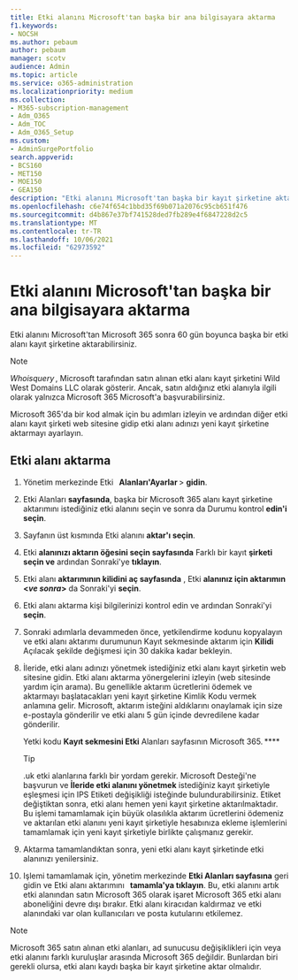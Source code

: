 ```yaml
---
title: Etki alanını Microsoft'tan başka bir ana bilgisayara aktarma
f1.keywords:
- NOCSH
ms.author: pebaum
author: pebaum
manager: scotv
audience: Admin
ms.topic: article
ms.service: o365-administration
ms.localizationpriority: medium
ms.collection:
- M365-subscription-management
- Adm_O365
- Adm_TOC
- Adm_O365_Setup
ms.custom:
- AdminSurgePortfolio
search.appverid:
- BCS160
- MET150
- MOE150
- GEA150
description: "Etki alanını Microsoft'tan başka bir kayıt şirketine aktarma adımlarını burada bulabilirsiniz. "
ms.openlocfilehash: c6e74f654c1bbd35f69b071a2076c95cb651f476
ms.sourcegitcommit: d4b867e37bf741528ded7fb289e4f6847228d2c5
ms.translationtype: MT
ms.contentlocale: tr-TR
ms.lasthandoff: 10/06/2021
ms.locfileid: "62973592"
---
```

# <a name="transfer-a-domain-from-microsoft-to-another-host"></a>Etki alanını Microsoft'tan başka bir ana bilgisayara aktarma

Etki alanını Microsoft'tan Microsoft 365 sonra 60 gün boyunca başka bir etki alanı kayıt şirketine aktarabilirsiniz.

> [!NOTE]
> _Whoisquery_ , Microsoft tarafından satın alınan etki alanı kayıt şirketini Wild West Domains LLC olarak gösterir. Ancak, satın aldığınız etki alanıyla ilgili olarak yalnızca Microsoft 365 Microsoft'a başvurabilirsiniz.

Microsoft 365'da bir kod almak için bu adımları izleyin ve ardından diğer etki alanı kayıt şirketi web sitesine gidip etki alanı adınızı yeni kayıt şirketine aktarmayı ayarlayın.

## <a name="transfer-a-domain"></a>Etki alanı aktarma

1. Yönetim merkezinde Etki   **Alanları'Ayarlar** >  **gidin**.

2. Etki Alanları **sayfasında**, başka bir Microsoft 365 alanı kayıt şirketine aktarımını istediğiniz etki alanını seçin ve sonra da Durumu kontrol **edin'i seçin**.

3. Sayfanın üst kısmında Etki alanını **aktar'ı seçin**.

4. Etki **alanınızı aktarın öğesini seçin sayfasında** Farklı bir kayıt **şirketi seçin ve** ardından Sonraki'ye **tıklayın**.

5. Etki alanı **aktarımının kilidini aç sayfasında** , Etki **alanınız için aktarımın <_ve sonra_>** da Sonraki'yi **seçin**.

6. Etki alanı aktarma kişi bilgilerinizi kontrol edin ve ardından Sonraki'yi **seçin**.

7. Sonraki adımlarla devammeden önce, yetkilendirme kodunu kopyalayın ve etki alanı aktarımı durumunun Kayıt sekmesinde aktarım için **Kilidi** Açılacak şekilde değişmesi için 30 dakika kadar bekleyin.

8. İleride, etki alanı adınızı yönetmek istediğiniz etki alanı kayıt şirketin web sitesine gidin. Etki alanı aktarma yönergelerini izleyin (web sitesinde yardım için arama). Bu genellikle aktarım ücretlerini ödemek ve aktarmayı başlatacakları yeni kayıt şirketine Kimlik Kodu vermek anlamına gelir. Microsoft, aktarım isteğini aldıklarını onaylamak için size e-postayla gönderilir ve etki alanı 5 gün içinde devredilene kadar gönderilir.

    Yetki kodu **Kayıt sekmesini Etki** Alanları sayfasının Microsoft 365. ****
    
    > [!TIP]
    > .uk etki alanlarına farklı bir yordam gerekir. Microsoft Desteği'ne başvurun ve **İleride etki alanını yönetmek** istediğiniz kayıt şirketiyle eşleşmesi için IPS Etiketi değişikliği isteğinde bulundurabilirsiniz. Etiket değiştiktan sonra, etki alanı hemen yeni kayıt şirketine aktarılmaktadır. Bu işlemi tamamlamak için büyük olasılıkla aktarım ücretlerini ödemeniz ve aktarılan etki alanını yeni kayıt şirketiyle hesabınıza ekleme işlemlerini tamamlamak için yeni kayıt şirketiyle birlikte çalışmanız gerekir.

9. Aktarma tamamlandıktan sonra, yeni etki alanı kayıt şirketinde etki alanınızı yenilersiniz.

10. Işlemi tamamlamak için, yönetim merkezinde **Etki Alanları sayfasına** geri gidin ve Etki alanı aktarımını   **tamamla'ya tıklayın**. Bu, etki alanını artık etki alanından satın Microsoft 365 olarak işaret Microsoft 365 etki alanı aboneliğini devre dışı bırakır. Etki alanı kiracıdan kaldırmaz ve etki alanındaki var olan kullanıcıları ve posta kutularını etkilemez.

> [!NOTE]
> Microsoft 365 satın alınan etki alanları, ad sunucusu değişiklikleri için veya etki alanını farklı kuruluşlar arasında Microsoft 365 değildir. Bunlardan biri gerekli olursa, etki alanı kaydı başka bir kayıt şirketine aktar olmalıdır.
